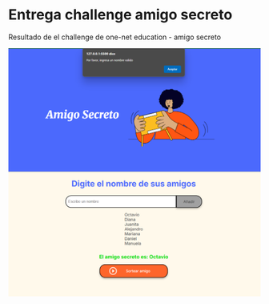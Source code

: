 # Entrega challenge amigo secreto

Resultado de el challenge de one-net education - amigo secreto

![alt text](./assets/image.png)
